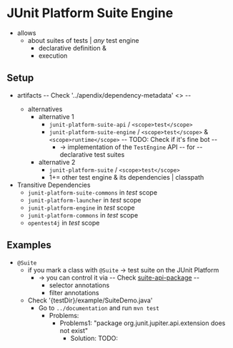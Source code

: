 # JUnit Platform Suite Engine
* allows
    * about suites of tests | _any_ test engine
        * declarative definition &
        * execution
## Setup
* artifacts -- Check '../apendix/dependency-metadata'  <<dependency-metadata>> --
    * alternatives
        * alternative 1
            * `junit-platform-suite-api` / `<scope>test</scope>`
            * `junit-platform-suite-engine` / `<scope>test</scope>` & `<scope>runtime</scope>` -- TODO: Check if it's fine bot --
                * -> implementation of the `TestEngine` API -- for -- declarative test suites
        * alternative 2
            * `junit-platform-suite` /  `<scope>test</scope>`
            * 1+= other test engine & its dependencies | classpath
* Transitive Dependencies
    * `junit-platform-suite-commons` in _test_ scope
    * `junit-platform-launcher` in _test_ scope
    * `junit-platform-engine` in _test_ scope
    * `junit-platform-commons` in _test_ scope
    * `opentest4j` in _test_ scope

## Examples
* `@Suite`
    * if you mark a class with `@Suite` -> test suite on the JUnit Platform
        * -> you can control it via  -- Check [suite-api-package](https://javadoc.io/doc/org.junit.platform/junit-platform-suite-api/latest/org/junit/platform/suite/api/package-summary.html) --
            * selector annotations
            * filter annotations
    * Check '{testDir}/example/SuiteDemo.java'
      * Go to `../documentation` and run `mvn test`
        * Problems:
          * Problems1: "package org.junit.jupiter.api.extension does not exist"
            * Solution: TODO:
